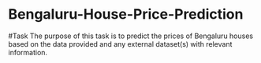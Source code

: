 # Bengaluru-House-Price-Prediction

 #Task
 The purpose of this task is to predict the prices of Bengaluru houses based on the data provided and any external dataset(s) with relevant information.
